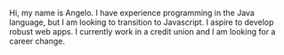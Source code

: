 Hi, my name is Angelo. I have experience programming in the Java language, but I am looking to transition to Javascript. I aspire to develop robust web apps. I currently work in a credit union and I am looking for a career change.
